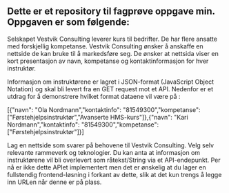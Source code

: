 ## Dette er et repository til fagprøve oppgave min. Oppgaven er som følgende:

Selskapet Vestvik Consulting leverer kurs til bedrifter. De har flere ansatte med forskjellig kompetanse. Vestvik Consulting ønsker å anskaffe en nettside de kan bruke til å markedsføre seg. De ønsker at nettsida viser en kort presentasjon av navn, kompetanse og kontaktinformasjon for hver instruktør.

Informasjon om instruktørene er lagret i JSON-format (JavaScript Object Notation) og skal bli levert fra en GET request mot et API.
Nedenfor er et utdrag for å demonstrere hvilket format dataene vil være på :

[{"navn": "Ola Nordmann","kontaktinfo": "81549300","kompetanse": ["Førstehjelpsinstruktør","Avanserte HMS-kurs"]},{"navn": "Kari Nordmann","kontaktinfo": "81549300","kompetanse": ["Førstehjelpsinstruktør"]}]

Lag en nettside som svarer på behovene til Vestvik Consulting. Velg selv relevante rammeverk og teknologier. Du kan anta at informasjon om instruktørene vil bli overlevert som råtekst/String via et API-endepunkt. Per nå er ikke dette APIet implementert men det er ønskelig at du lager en fullstendig frontend-løsning i forkant av dette, slik at det kun trengs å legge inn URLen når denne er på plass.
